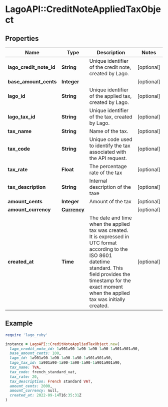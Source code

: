 # LagoAPI::CreditNoteAppliedTaxObject

## Properties

| Name | Type | Description | Notes |
| ---- | ---- | ----------- | ----- |
| **lago_credit_note_id** | **String** | Unique identifier of the credit note, created by Lago. | [optional] |
| **base_amount_cents** | **Integer** |  | [optional] |
| **lago_id** | **String** | Unique identifier of the applied tax, created by Lago. | [optional] |
| **lago_tax_id** | **String** | Unique identifier of the tax, created by Lago. | [optional] |
| **tax_name** | **String** | Name of the tax. | [optional] |
| **tax_code** | **String** | Unique code used to identify the tax associated with the API request. | [optional] |
| **tax_rate** | **Float** | The percentage rate of the tax | [optional] |
| **tax_description** | **String** | Internal description of the taxe | [optional] |
| **amount_cents** | **Integer** | Amount of the tax | [optional] |
| **amount_currency** | [**Currency**](Currency.md) |  | [optional] |
| **created_at** | **Time** | The date and time when the applied tax was created. It is expressed in UTC format according to the ISO 8601 datetime standard. This field provides the timestamp for the exact moment when the applied tax was initially created. | [optional] |

## Example

```ruby
require 'lago_ruby'

instance = LagoAPI::CreditNoteAppliedTaxObject.new(
  lago_credit_note_id: 1a901a90-1a90-1a90-1a90-1a901a901a90,
  base_amount_cents: 100,
  lago_id: 1a901a90-1a90-1a90-1a90-1a901a901a90,
  lago_tax_id: 1a901a90-1a90-1a90-1a90-1a901a901a90,
  tax_name: TVA,
  tax_code: french_standard_vat,
  tax_rate: 20,
  tax_description: French standard VAT,
  amount_cents: 2000,
  amount_currency: null,
  created_at: 2022-09-14T16:35:31Z
)
```

